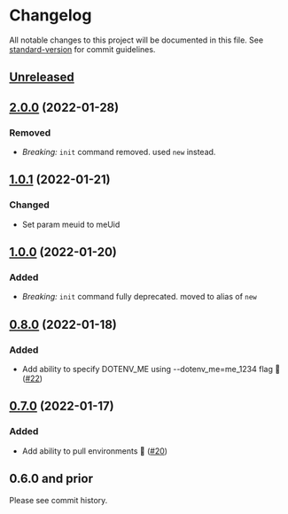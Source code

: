 # Changelog

All notable changes to this project will be documented in this file. See [standard-version](https://github.com/conventional-changelog/standard-version) for commit guidelines.

## [Unreleased](https://github.com/dotenv-org/cli/compare/v2.0.0...master)

## [2.0.0](https://github.com/dotenv-org/cli/compare/v1.0.1...v2.0.0) (2022-01-28)

### Removed

- _Breaking:_ `init` command removed. used `new` instead.


## [1.0.1](https://github.com/dotenv-org/cli/compare/v1.0.0...v1.0.1) (2022-01-21)

### Changed

- Set param meuid to meUid

## [1.0.0](https://github.com/dotenv-org/cli/compare/v0.8.0...v1.0.0) (2022-01-20)

### Added

- _Breaking:_ `init` command fully deprecated. moved to alias of `new`

## [0.8.0](https://github.com/dotenv-org/cli/compare/v0.7.0...v0.8.0) (2022-01-18)

### Added

- Add ability to specify DOTENV_ME using --dotenv_me=me_1234 flag 🎉 ([#22](https://github.com/dotenv-org/cli/pull/22))

## [0.7.0](https://github.com/dotenv-org/cli/compare/v0.6.0...v0.7.0) (2022-01-17)

### Added

- Add ability to pull environments 🎉 ([#20](https://github.com/dotenv-org/cli/pull/20))

## 0.6.0 and prior

Please see commit history.
